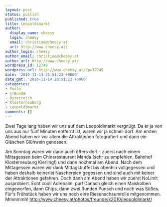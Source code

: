 ```yaml
---
layout: post
status: publish
published: true
title: Leopoldimarkt
author:
  display_name: cheesy
  login: cheesy
  email: christine@cheesy.at
  url: http://www.cheesy.at/
author_login: cheesy
author_email: christine@cheesy.at
author_url: http://www.cheesy.at/
wordpress_id: 12749
wordpress_url: http://www.cheesy.at/?p=12749
date: '2010-11-14 21:51:23 +0000'
date_gmt: '2010-11-14 20:51:23 +0000'
categories:
- Feste
- Freunde
- Österreich
- Klosterneuburg
- Leopoldimarkt
comments: []
---
```

<!--:de-->Zwei Tage lang haben wir uns auf dem Leopoldimarkt vergnügt. Da er ja von uns aus nur fünf Minuten entfernt ist, waren wir ja schnell dort. Am ersten Abend haben wir vor allem die Attraktionen fotografiert und dann ein Gläschen Glühwein genossen.
Am Sonntag waren wir dann auch öfters dort - zuerst nach einem Mittagessen beim Chinarestaurant Manda (sehr zu empfehlen, Bahnhof Klosterneuburg Kierling!) und dann nochmal am Abend. Nach dem Mittagessen waren wir dank Mittagsbuffet bis obenhin vollgegessen und haben deshalb keinerlei Naschereien gegessen und sind auch mit keiner der Attraktionen gefahren. Doch dann am Abend haben wir zuerst NoLimit ausprobiert. Echt cool! Adrenalin, pur! Danach gleich einen Maiskolben eingeworfen, dann Chips, dann zwei Runden Punsch und noch was Süßes. Für's Frühstück haben wir uns noch eine Riesenschaumrolle mitgenommen. Mmmmmh!
http://www.cheesy.at/photos/freunde/x2010/leopoldimarkt/<!--:-->
